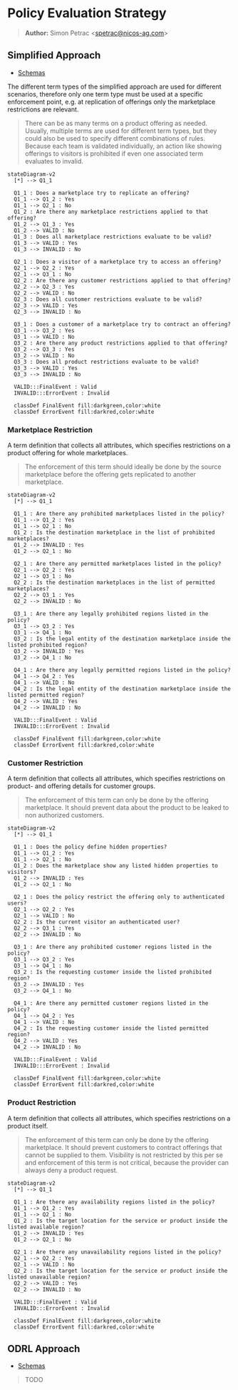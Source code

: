 # Policy Evaluation Strategy

> **Author:** Simon Petrac \<spetrac@nicos-ag.com\>

## Simplified Approach

- [Schemas](../schemas/simplified/)

The different term types of the simplified approach are used for different scenarios,
therefore only one term type must be used at a specific enforcement point,
e.g. at replication of offerings only the marketplace restrictions are relevant.

> There can be as many terms on a product offering as needed.
> Usually, multiple terms are used for different term types,
> but they could also be used to specify different combinations of rules.
> Because each team is validated individually, an action like showing offerings to visitors
> is prohibited if even one associated term evaluates to invalid.

```mermaid
stateDiagram-v2
  [*] --> Q1_1

  Q1_1 : Does a marketplace try to replicate an offering?
  Q1_1 --> Q1_2 : Yes
  Q1_1 --> Q2_1 : No
  Q1_2 : Are there any marketplace restrictions applied to that offering?
  Q1_2 --> Q1_3 : Yes
  Q1_2 --> VALID : No
  Q1_3 : Does all marketplace restrictions evaluate to be valid?
  Q1_3 --> VALID : Yes
  Q1_3 --> INVALID : No

  Q2_1 : Does a visitor of a marketplace try to access an offering?
  Q2_1 --> Q2_2 : Yes
  Q2_1 --> Q3_1 : No
  Q2_2 : Are there any customer restrictions applied to that offering?
  Q2_2 --> Q2_3 : Yes
  Q2_2 --> VALID : No
  Q2_3 : Does all customer restrictions evaluate to be valid?
  Q2_3 --> VALID : Yes
  Q2_3 --> INVALID : No

  Q3_1 : Does a customer of a marketplace try to contract an offering?
  Q3_1 --> Q3_2 : Yes
  Q3_1 --> VALID : No
  Q3_2 : Are there any product restrictions applied to that offering?
  Q3_2 --> Q3_3 : Yes
  Q3_2 --> VALID : No
  Q3_3 : Does all product restrictions evaluate to be valid?
  Q3_3 --> VALID : Yes
  Q3_3 --> INVALID : No

  VALID:::FinalEvent : Valid
  INVALID:::ErrorEvent : Invalid

  classDef FinalEvent fill:darkgreen,color:white
  classDef ErrorEvent fill:darkred,color:white
```

### Marketplace Restriction

A term definition that collects all attributes,
which specifies restrictions on a product offering for whole marketplaces.

> The enforcement of this term should ideally be done by the source marketplace
> before the offering gets replicated to another marketplace.

```mermaid
stateDiagram-v2
  [*] --> Q1_1

  Q1_1 : Are there any prohibited marketplaces listed in the policy?
  Q1_1 --> Q1_2 : Yes
  Q1_1 --> Q2_1 : No
  Q1_2 : Is the destination marketplace in the list of prohibited marketplaces?
  Q1_2 --> INVALID : Yes
  Q1_2 --> Q2_1 : No

  Q2_1 : Are there any permitted marketplaces listed in the policy?
  Q2_1 --> Q2_2 : Yes
  Q2_1 --> Q3_1 : No
  Q2_2 : Is the destination marketplaces in the list of permitted marketplaces?
  Q2_2 --> Q3_1 : Yes
  Q2_2 --> INVALID : No

  Q3_1 : Are there any legally prohibited regions listed in the policy?
  Q3_1 --> Q3_2 : Yes
  Q3_1 --> Q4_1 : No
  Q3_2 : Is the legal entity of the destination marketplace inside the listed prohibited region?
  Q3_2 --> INVALID : Yes
  Q3_2 --> Q4_1 : No

  Q4_1 : Are there any legally permitted regions listed in the policy?
  Q4_1 --> Q4_2 : Yes
  Q4_1 --> VALID : No
  Q4_2 : Is the legal entity of the destination marketplace inside the listed permitted region?
  Q4_2 --> VALID : Yes
  Q4_2 --> INVALID : No

  VALID:::FinalEvent : Valid
  INVALID:::ErrorEvent : Invalid

  classDef FinalEvent fill:darkgreen,color:white
  classDef ErrorEvent fill:darkred,color:white
```

### Customer Restriction

A term definition that collects all attributes,
which specifies restrictions on product- and offering details for customer groups.

> The enforcement of this term can only be done by the offering marketplace.
> It should prevent data about the product to be leaked to non authorized customers.

```mermaid
stateDiagram-v2
  [*] --> Q1_1

  Q1_1 : Does the policy define hidden properties?
  Q1_1 --> Q1_2 : Yes
  Q1_1 --> Q2_1 : No
  Q1_2 : Does the marketplace show any listed hidden properties to visitors?
  Q1_2 --> INVALID : Yes
  Q1_2 --> Q2_1 : No

  Q2_1 : Does the policy restrict the offering only to authenticated users?
  Q2_1 --> Q2_2 : Yes
  Q2_1 --> VALID : No
  Q2_2 : Is the current visitor an authenticated user?
  Q2_2 --> Q3_1 : Yes
  Q2_2 --> INVALID : No

  Q3_1 : Are there any prohibited customer regions listed in the policy?
  Q3_1 --> Q3_2 : Yes
  Q3_1 --> Q4_1 : No
  Q3_2 : Is the requesting customer inside the listed prohibited region?
  Q3_2 --> INVALID : Yes
  Q3_2 --> Q4_1 : No

  Q4_1 : Are there any permitted customer regions listed in the policy?
  Q4_1 --> Q4_2 : Yes
  Q4_1 --> VALID : No
  Q4_2 : Is the requesting customer inside the listed permitted region?
  Q4_2 --> VALID : Yes
  Q4_2 --> INVALID : No

  VALID:::FinalEvent : Valid
  INVALID:::ErrorEvent : Invalid

  classDef FinalEvent fill:darkgreen,color:white
  classDef ErrorEvent fill:darkred,color:white
```

### Product Restriction

A term definition that collects all attributes,
which specifies restrictions on a product itself.

> The enforcement of this term can only be done by the offering marketplace.
> It should prevent customers to contract offerings that cannot be supplied to them.
> Visibility is not restricted by this per se and enforcement of this term is not critical,
> because the provider can always deny a product request.

```mermaid
stateDiagram-v2
  [*] --> Q1_1

  Q1_1 : Are there any availability regions listed in the policy?
  Q1_1 --> Q1_2 : Yes
  Q1_1 --> Q2_1 : No
  Q1_2 : Is the target location for the service or product inside the listed available region?
  Q1_2 --> INVALID : Yes
  Q1_2 --> Q2_1 : No

  Q2_1 : Are there any unavailability regions listed in the policy?
  Q2_1 --> Q2_2 : Yes
  Q2_1 --> VALID : No
  Q2_2 : Is the target location for the service or product inside the listed unavailable region?
  Q2_2 --> VALID : Yes
  Q2_2 --> INVALID : No

  VALID:::FinalEvent : Valid
  INVALID:::ErrorEvent : Invalid

  classDef FinalEvent fill:darkgreen,color:white
  classDef ErrorEvent fill:darkred,color:white
```

## ODRL Approach

- [Schemas](../schemas/odrl/)

> TODO